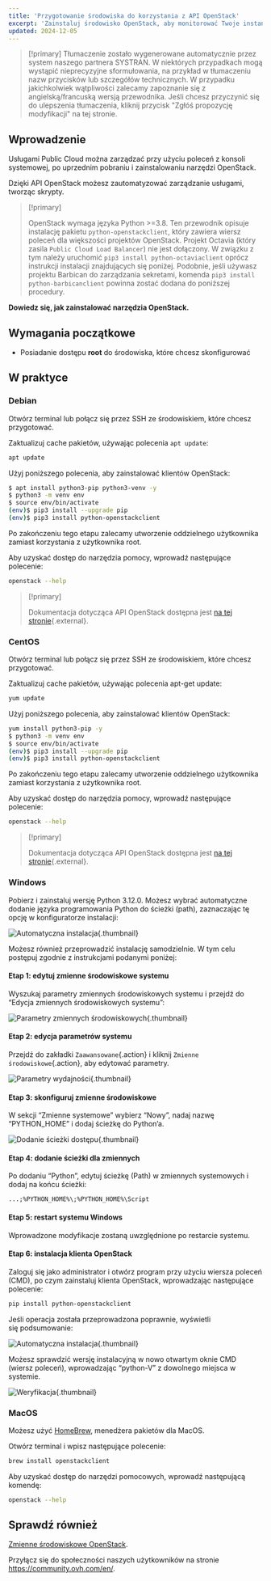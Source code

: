 ```yaml
---
title: 'Przygotowanie środowiska do korzystania z API OpenStack'
excerpt: 'Zainstaluj środowisko OpenStack, aby monitorować Twoje instancje za pośrednictwem API'
updated: 2024-12-05
---
```


> [!primary]
> Tłumaczenie zostało wygenerowane automatycznie przez system naszego partnera SYSTRAN. W niektórych przypadkach mogą wystąpić nieprecyzyjne sformułowania, na przykład w tłumaczeniu nazw przycisków lub szczegółów technicznych. W przypadku jakichkolwiek wątpliwości zalecamy zapoznanie się z angielską/francuską wersją przewodnika. Jeśli chcesz przyczynić się do ulepszenia tłumaczenia, kliknij przycisk "Zgłóś propozycję modyfikacji" na tej stronie.
>

## Wprowadzenie

Usługami Public Cloud można zarządzać przy użyciu poleceń z konsoli systemowej, po uprzednim pobraniu i zainstalowaniu narzędzi OpenStack.

Dzięki API OpenStack możesz zautomatyzować zarządzanie usługami, tworząc skrypty.

> [!primary]
>
> OpenStack wymaga języka Python >=3.8.
> Ten przewodnik opisuje instalację pakietu `python-openstackclient`, który zawiera wiersz poleceń dla większości projektów OpenStack.
> Projekt Octavia (który zasila `Public Cloud Load Balancer`) nie jest dołączony. W związku z tym należy uruchomić `pip3 install python-octaviaclient` oprócz instrukcji instalacji znajdujących się poniżej.
> Podobnie, jeśli używasz projektu Barbican do zarządzania sekretami, komenda `pip3 install python-barbicanclient` powinna zostać dodana do poniższej procedury.

**Dowiedz się, jak zainstalować narzędzia OpenStack.**

## Wymagania początkowe

- Posiadanie dostępu **root** do środowiska, które chcesz skonfigurować 

## W praktyce

### Debian

Otwórz terminal lub połącz się przez SSH ze środowiskiem, które chcesz przygotować.

Zaktualizuj cache pakietów, używając polecenia `apt update`: 

```sh
apt update
```

Użyj poniższego polecenia, aby zainstalować klientów OpenStack:

```sh
$ apt install python3-pip python3-venv -y
$ python3 -m venv env
$ source env/bin/activate
(env)$ pip3 install --upgrade pip
(env)$ pip3 install python-openstackclient
```

Po zakończeniu tego etapu zalecamy utworzenie oddzielnego użytkownika zamiast korzystania z użytkownika root.

Aby uzyskać dostęp do narzędzia pomocy, wprowadź następujące polecenie:

```sh
openstack --help
```

> [!primary]
> 
> Dokumentacja dotycząca API OpenStack dostępna jest [na tej stronie](https://docs.openstack.org/python-openstackclient/latest/){.external}.
> 

### CentOS

Otwórz terminal lub połącz się przez SSH ze środowiskiem, które chcesz przygotować.

Zaktualizuj cache pakietów, używając polecenia apt-get update: 

```sh
yum update
```

Użyj poniższego polecenia, aby zainstalować klientów OpenStack:

```sh
yum install python3-pip -y
$ python3 -m venv env
$ source env/bin/activate
(env)$ pip3 install --upgrade pip
(env)$ pip3 install python-openstackclient
```

Po zakończeniu tego etapu zalecamy utworzenie oddzielnego użytkownika zamiast korzystania z użytkownika root.

Aby uzyskać dostęp do narzędzia pomocy, wprowadź następujące polecenie:

```sh
openstack --help
```

> [!primary]
> 
> Dokumentacja dotycząca API OpenStack dostępna jest [na tej stronie](https://docs.openstack.org/python-openstackclient/latest/){.external}.
> 

### Windows

Pobierz i zainstaluj wersję Python 3.12.0. Możesz wybrać automatyczne dodanie języka programowania Python do ścieżki (path), zaznaczając tę opcję w konfiguratorze instalacji:

![Automatyczna instalacja](images/1_preparation_openstack_environment_windows.png){.thumbnail}

Możesz również przeprowadzić instalację samodzielnie. W tym celu postępuj zgodnie z instrukcjami podanymi poniżej:

#### Etap 1: edytuj zmienne środowiskowe systemu

Wyszukaj parametry zmiennych środowiskowych systemu i przejdź do “Edycja zmiennych środowiskowych systemu”:

![Parametry zmiennych środowiskowych](images/2_preparation_openstack_environment_windows.png){.thumbnail}

#### Etap 2: edycja parametrów systemu

Przejdź do zakładki `Zaawansowane`{.action} i kliknij `Zmienne środowiskowe`{.action}, aby edytować parametry.

![Parametry wydajności](images/3_preparation_openstack_environment_windows.png){.thumbnail}

#### Etap 3: skonfiguruj zmienne środowiskowe 

W sekcji “Zmienne systemowe” wybierz “Nowy”, nadaj nazwę “PYTHON_HOME” i dodaj ścieżkę do Python’a.

![Dodanie ścieżki dostępu](images/4_edit_system_variables.png){.thumbnail}

#### Etap 4: dodanie ścieżki dla zmiennych

Po dodaniu “Python”, edytuj ścieżkę (Path) w zmiennych systemowych i dodaj na końcu ścieżki:

`...;%PYTHON_HOME%\;%PYTHON_HOME%\Script`

#### Etap 5: restart systemu Windows

Wprowadzone modyfikacje zostaną uwzględnione po restarcie systemu.

#### Etap 6: instalacja klienta OpenStack

Zaloguj się jako administrator i otwórz program przy użyciu wiersza poleceń (CMD), po czym zainstaluj klienta OpenStack, wprowadzając następujące polecenie:

```sh
pip install python-openstackclient
```

Jeśli operacja została przeprowadzona poprawnie, wyświetli się podsumowanie:

![Automatyczna instalacja](images/5_preparation_openstack_environment_windows.png){.thumbnail}

Możesz sprawdzić wersję instalacyjną w nowo otwartym oknie CMD (wiersz poleceń), wprowadzając “python-V” z dowolnego miejsca w systemie.

![Weryfikacja](images/6_preparation_openstack_environment_windows.png){.thumbnail}

### MacOS

Możesz użyć [HomeBrew](https://brew.sh), menedżera pakietów dla MacOS.

Otwórz terminal i wpisz następujące polecenie:

```bash
brew install openstackclient
```

Aby uzyskać dostęp do narzędzi pomocowych, wprowadź następującą komendę:

```sh
openstack --help
```

## Sprawdź również

[Zmienne środowiskowe OpenStack](/pages/public_cloud/compute/loading_openstack_environment_variables).

Przyłącz się do społeczności naszych użytkowników na stronie <https://community.ovh.com/en/>.

